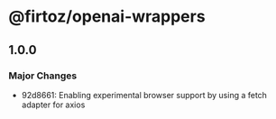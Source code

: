 # @firtoz/openai-wrappers

## 1.0.0

### Major Changes

- 92d8661: Enabling experimental browser support by using a fetch adapter for axios
